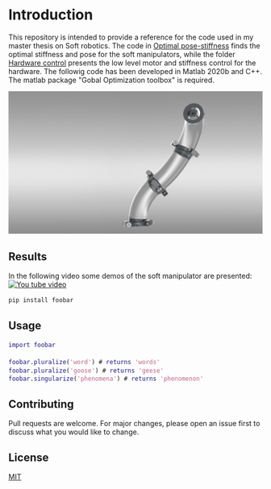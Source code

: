 # Introduction

This repository is intended to provide a reference for the code used in my master thesis on Soft robotics. 
The code in [Optimal pose-stiffness](https://github.com/fstella97/SoftManipulator/tree/main/Optimal%20pose-stiffness) finds the optimal stiffness and pose for the soft manipulators, while the folder [Hardware control](https://github.com/fstella97/SoftManipulator/tree/main/Hardware%20control) presents the low level motor and stiffness control for the hardware.
The followig code has been developed in Matlab 2020b and C++. The matlab package "Gobal Optimization toolbox" is required. 

<img src="/Images/rendering.jpg" alt="Rendering of the soft manipulator"/>

## Results
In the following video some demos of the soft manipulator are presented: 
[![You tube video](http://i3.ytimg.com/vi/Uv5C1roZA9g/hqdefault.jpg)](https://www.youtube.com/watch?v=Uv5C1roZA9g)
 
```bash
pip install foobar
```

## Usage

```matlab
import foobar

foobar.pluralize('word') # returns 'words'
foobar.pluralize('goose') # returns 'geese'
foobar.singularize('phenomena') # returns 'phenomenon'
```

## Contributing
Pull requests are welcome. For major changes, please open an issue first to discuss what you would like to change.

## License
[MIT](https://choosealicense.com/licenses/mit/)